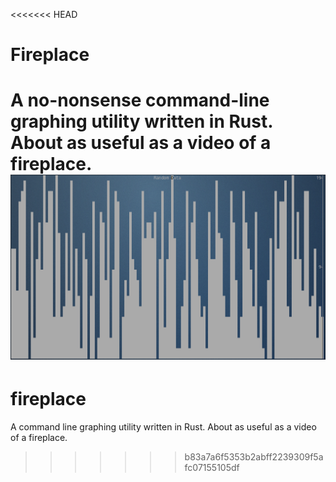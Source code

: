 <<<<<<< HEAD
# Fireplace

A no-nonsense command-line graphing utility written in Rust. About as useful as a video of a fireplace.
![Fireplace Screenshot](screenshot.png)
=======
fireplace
=========

A command line graphing utility written in Rust. About as useful as a video of a fireplace.

>>>>>>> b83a7a6f5353b2abff2239309f5afc07155105df

